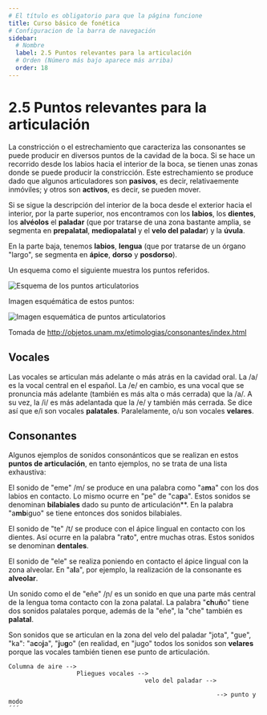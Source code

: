 ```yaml
---
# El título es obligatorio para que la página funcione
title: Curso básico de fonética
# Configuracion de la barra de navegación
sidebar:
  # Nombre
  label: 2.5 Puntos relevantes para la articulación
  # Orden (Número más bajo aparece más arriba)
  order: 18
---
```

# 2.5 Puntos relevantes para la articulación

La constricción o el estrechamiento que caracteriza las consonantes se puede producir en diversos puntos de la cavidad de la boca. Si se hace un recorrido desde los labios  hacia el interior de la boca, se tienen unas zonas donde se puede producir la constricción. Este estrechamiento se produce dado que algunos articuladores son **pasivos**, es decir, relativaemente inmóviles; y otros son **activos**, es decir, se pueden mover.

Si se sigue la descripción del interior de la boca desde el exterior hacia el interior, por la parte superior, nos encontramos con los **labios**, los **dientes**, los **alvéolos** el **paladar** (que por tratarse de una zona bastante amplia, se segmenta en **prepalatal**, **mediopalatal** y el **velo del paladar**) y la **úvula**.

En la parte baja, tenemos **labios**, **lengua** (que por tratarse de un órgano "largo", se segmenta en **ápice**, **dorso** y **posdorso**).

Un esquema como el siguiente muestra los puntos referidos.

![Esquema de los puntos articulatorios](/imagenes/puntos_articulaciones_esquema.png)

Imagen esquémática de estos puntos:

![Imagen esquemática de puntos articulatorios](http://objetos.unam.mx/etimologias/consonantes/img/esquema/esquema_color.png)

Tomada de http://objetos.unam.mx/etimologias/consonantes/index.html

## Vocales

Las vocales se articulan más adelante o más atrás en la cavidad oral. La /a/ es la vocal central en el español. La /e/ en cambio, es una vocal que se pronuncia más adelante (también es más alta o más cerrada) que la /a/. A su vez, la /i/ es más adelantada que la /e/ y también más cerrada. Se dice así que e/i son vocales **palatales**. Paralelamente, o/u son vocales **velares**.

## Consonantes

Algunos ejemplos de sonidos consonánticos que se realizan en estos **puntos de articulación**, en tanto ejemplos, no se trata de una lista exhaustiva:

El sonido de "eme" /m/ se produce en una palabra como "a**m**a" con los dos labios en contacto. Lo mismo ocurre en "pe" de "ca**p**a". Estos sonidos se denominan **bilabiales** dado su punto de articulación**. En la palabra "a**mb**iguo" se tiene entonces dos sonidos bilabiales.

El sonido de "te" /t/ se produce con el ápice lingual en contacto con los dientes. Así ocurre en la palabra "ra**t**o", entre muchas otras. Estos sonidos se denominan **dentales**.

El sonido de "ele" se realiza poniendo en contacto el ápice lingual con la zona alveolar. En "a**l**a", por ejemplo, la realización de la consonante es **alveolar**.

Un sonido como el de "eñe" /ɲ/ es un sonido en que una parte más central de la lengua toma contacto con la zona palatal. La palabra "**ch**u**ñ**o" tiene dos sonidos palatales porque, además de la "eñe", la "che" también es **palatal**.

Son sonidos que se articulan en la zona del velo del paladar "jota", "gue", "ka": "a**c**o**j**a", "**j**u**g**o" (en realidad, en "jugo" todos los sonidos son **velares** porque las vocales también tienen ese punto de articulación.


```
Columna de aire -->
                   Pliegues vocales -->
                                      velo del paladar -->

                                                          --> punto y modo
´´´

